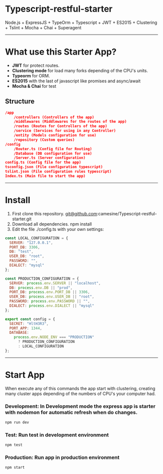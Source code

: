 # Typescript-restful-starter

Node.js + ExpressJS + TypeOrm + Typescript + JWT + ES2015 + Clustering + Tslint + Mocha + Chai + Superagent

---

# What use this Starter App?

* **JWT** for protect routes.
* **Clustering mode** for load many forks depending of the CPU's units.
* **Typeorm** for ORM.
* **ES2015** with the last of javascript like promises and async/await
* **Mocha & Chai** for test

## Structure

```json
/app
	/controllers (Controllers of the app)
	/middlewares (Middlewares for the routes of the app)
	/routes (Routes for Controllers of the app)
	/service (Services for using in any Controller)
	/entity (Models configuration for use)
	/repository (Custom queries)
/config
	/Router.ts (Config file for Routing)
	/Database (DB configuration for use)
	/Server.ts (Server configuration)
config.ts (Config file for the app)
tsconfig.json (File configuration typescript)
tslint.json (File configuration rules typescript)
Index.ts (Main file to start the app)
```

---

# Install

1.  First clone this repository.
    git@github.com:camesine/Typescript-restful-starter.git
2.  Download all dependencies.
    npm install
3.  Edit the file ./config.ts with your own settings:

```js
const LOCAL_CONFIGURATION = {
  SERVER: "127.0.0.1",
  PORT_DB: 3306,
  DB: "test",
  USER_DB: "root",
  PASSWORD: "",
  DIALECT: "mysql"
};

const PRODUCTION_CONFIGURATION = {
  SERVER: process.env.SERVER || "localhost",
  DB: process.env.DB || "prod",
  PORT_DB: process.env.PORT_DB || 3306,
  USER_DB: process.env.USER_DB || "root",
  PASSWORD: process.env.PASSWORD || "",
  DIALECT: process.env.DIALECT || "mysql"
};

export const config = {
  SECRET: "HltH3R3",
  PORT_APP: 1344,
  DATABASE:
    process.env.NODE_ENV === "PRODUCTION"
      ? PRODUCTION_CONFIGURATION
      : LOCAL_CONFIGURATION
};
```

---

# Start App

When execute any of this commands the app start with clustering, creating many cluster apps depending of the numbers of CPU's your computer had.

### Development: In Development mode the express app is starter with nodemon for automatic refresh when do changes.

```sh
npm run dev
```

### Test: Run test in development environment

```sh
npm test
```

### Production: Run app in production environment

```sh
npm start
```
